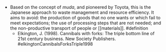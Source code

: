 - Based on the concept of _muda_, and pioneered by Toyota, this is the Japanese approach to waste management and resource efficiency. It aims to avoid: the production of goods that no one wants or which fail to meet expectations; the use of processing steps that are not needed; and the non-productive transport of people or [[materials]]. #definition
	- Elkington, J. (1998). Cannibals with forks: The triple bottom line of 21st century business. New Society Publishers. #elkingtonCannibalsForksTriple1998